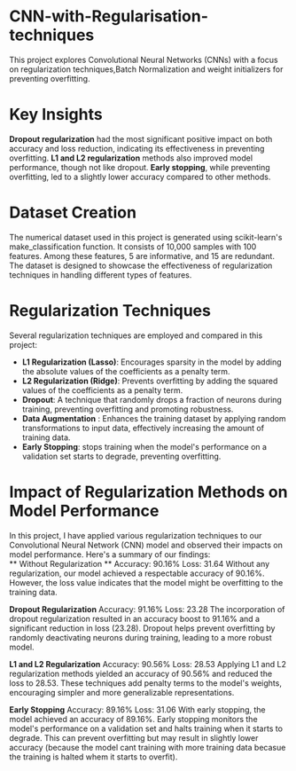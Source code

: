 # CNN-with-Regularisation-techniques
This project explores Convolutional Neural Networks (CNNs) with a focus on regularization techniques,Batch Normalization and weight initializers for preventing overfitting. 

# Key Insights

**Dropout regularization** had the most significant positive impact on both accuracy and loss reduction, indicating its effectiveness in preventing overfitting.
**L1 and L2 regularization** methods also improved model performance, though not like dropout.
**Early stopping**, while preventing overfitting, led to a slightly lower accuracy compared to other methods.

# Dataset Creation
The numerical dataset used in this project is generated using scikit-learn's make_classification function. It consists of 10,000 samples with 100 features. Among these features, 5 are informative, and 15 are redundant. The dataset is designed to showcase the effectiveness of regularization techniques in handling different types of features.

# Regularization Techniques
Several regularization techniques are employed and compared in this project:

* **L1 Regularization (Lasso)**: Encourages sparsity in the model by adding the absolute values of the coefficients as a penalty term.
* **L2 Regularization (Ridge)**: Prevents overfitting by adding the squared values of the coefficients as a penalty term.
* **Dropout**: A technique that randomly drops a fraction of neurons during training, preventing overfitting and promoting robustness.
* **Data Augmentation** : Enhances the training dataset by applying random transformations to input data, effectively increasing the amount of training data.
* **Early Stopping**: stops training when the model's performance on a validation set starts to degrade, preventing overfitting.

# Impact of Regularization Methods on Model Performance
In this project, I have applied various regularization techniques to our Convolutional Neural Network (CNN) model and observed their impacts on model performance. Here's a summary of our findings:  
** Without Regularization **
Accuracy: 90.16%
Loss: 31.64
Without any regularization, our model achieved a respectable accuracy of 90.16%. However, the loss value indicates that the model might be overfitting to the training data.

**Dropout Regularization**
Accuracy: 91.16%
Loss: 23.28
The incorporation of dropout regularization resulted in an accuracy boost to 91.16% and a significant reduction in loss (23.28). Dropout helps prevent overfitting by randomly deactivating neurons during training, leading to a more robust model.

**L1 and L2 Regularization**
Accuracy: 90.56%
Loss: 28.53
Applying L1 and L2 regularization methods yielded an accuracy of 90.56% and reduced the loss to 28.53. These techniques add penalty terms to the model's weights, encouraging simpler and more generalizable representations.

**Early Stopping**
Accuracy: 89.16%
Loss: 31.06
With early stopping, the model achieved an accuracy of 89.16%. Early stopping monitors the model's performance on a validation set and halts training when it starts to degrade. This can prevent overfitting but may result in slightly lower accuracy (because the model cant training with more training data becasue the training is halted whem it starts to overfit).
